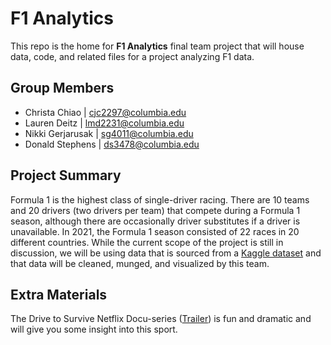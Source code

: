# F1 Analytics
This repo is the home for **F1 Analytics** final team project that will house data, code, and related files for a project analyzing F1 data. 

## Group Members
- Christa Chiao | cjc2297@columbia.edu
- Lauren Deitz | lmd2231@columbia.edu
- Nikki Gerjarusak | sg4011@columbia.edu
- Donald Stephens | ds3478@columbia.edu

## Project Summary
Formula 1 is the highest class of single-driver racing. There are 10 teams and 20 drivers (two drivers per team) that compete during a Formula 1 season, although there are occasionally driver substitutes if a driver is unavailable. In 2021, the Formula 1 season consisted of 22 races in 20 different countries. While the current scope of the project is still in discussion, we will be using data that is sourced from a [Kaggle dataset](https://www.kaggle.com/rohanrao/formula-1-world-championship-1950-2020?select=circuits.csv) and that data will be cleaned, munged, and visualized by this team. 


## Extra Materials
The Drive to Survive Netflix Docu-series ([Trailer](https://www.youtube.com/watch?v=wtJPe1ksS6E)) is fun and dramatic and will give you some insight into this sport.
